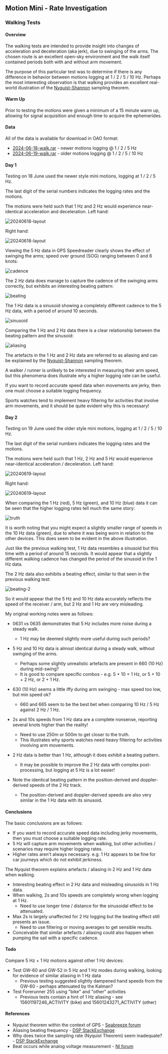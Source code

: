 ## Motion Mini - Rate Investigation

### Walking Tests

#### Overview

The walking tests are intended to provide insight into changes of acceleration and deceleration (aka jerk), due to swinging of the arms. The chosen route is an excellent open-sky environment and the walk itself contained periods both with and without arm movement.

The purpose of this particular test was to determine if there is any difference in behavior between motions logging at 1 / 2 / 5 / 10 Hz. Perhaps the most interesting observation is that walking provides an excellent real-world illustration of the [Nyquist-Shannon](https://en.wikipedia.org/wiki/Nyquist%E2%80%93Shannon_sampling_theorem) sampling theorem.



#### Warm Up

Prior to testing the motions were given a minimum of a 15 minute warm up, allowing for signal acquisition and enough time to acquire the ephemerides.



#### Data

All of the data is available for download in OAO format:

- [2024-06-18-walk.rar](2024-06-18-walk.rar) - newer motions logging @ 1 / 2 / 5 Hz
- [2024-06-19-walk.rar](2024-06-19-walk.rar) - older motions logging @ 1 / 2 / 5 / 10 Hz



#### Day 1

Testing on 18 June used the newer style mini motions, logging at 1 / 2 / 5 Hz.

The last digit of the serial numbers indicates the logging rates and the motions.

The motions were held such that 1 Hz and 2 Hz would experience near-identical acceleration and deceleration. Left hand:

![20240618-layout](img/20240618_140812.jpg)

Right hand:

![20240618-layout](img/20240618_140839.jpg)



Viewing the 5 Hz data in GPS Speedreader clearly shows the effect of swinging the arms; speed over ground (SOG) ranging between 0 and 6 knots:

![cadence](img/cadence.png)



The 2 Hz data does manage to capture the cadence of the swinging arms correctly, but exhibits an interesting beating pattern:

![beating](img/beating.png)



The 1 Hz data is a sinusoid showing a completely different cadence to the 5 Hz data, with a period of around 10 seconds.

![sinusoid](img/sinusoid.png)



Comparing the 1 Hz and 2 Hz data there is a clear relationship between the beating pattern and the sinusoid:

![aliasing](img/aliasing.png)



The artefacts in the 1 Hz and 2 Hz data are referred to as aliasing and can be explained by the [Nyquist-Shannon](https://en.wikipedia.org/wiki/Nyquist%E2%80%93Shannon_sampling_theorem) sampling theorem.

A walker / runner is unlikely to be interested in measuring their arm speed, but this phenomena does illustrate why a higher logging rate can be useful.

If you want to record accurate speed data when movements are jerky, then one must choose a suitable logging frequency.

Sports watches tend to implement heavy filtering for activities that involve arm movements, and it should be quite evident why this is necessary!



#### Day 2

Testing on 19 June used the older style mini motions, logging at 1 / 2 / 5 / 10 Hz.

The last digit of the serial numbers indicates the logging rates and the motions.

The motions were held such that 1 Hz, 2 Hz and 5 Hz would experience near-identical acceleration / deceleration. Left hand:

![20240619-layout](img/20240619_161836.jpg)

Right hand:

![20240619-layout](img/20240619_161854.jpg)



When comparing the 1 Hz (red), 5 Hz (green), and 10 Hz (blue) data it can be seen that the higher logging rates tell much the same story:

![truth](img/truth.png)

It is worth noting that you might expect a slightly smaller range of speeds in the 10 Hz data (green), due to where it was being worn in relation to the other devices. This does seem to be evident in the above illustration.

Just like the previous walking test, 1 Hz data resembles a sinusoid but this time with a period of around 15 seconds. It would appear that a slightly different walking cadence has changed the period of the sinusoid in the 1 Hz data.

The 2 Hz data also exhibits a beating effect, similar to that seen in the previous walking test:

![beating-2](img/beating-2.png)



So it would appear that the 5 Hz and 10 Hz data accurately reflects the speed of the receiver / arm, but 2 Hz and 1 Hz are very misleading.



My original working notes were as follows:

- 0631 vs 0635 demonstrates that 5 Hz includes more noise during a steady walk.
  - 1 Hz may be deemed slightly more useful during such periods?

- 5 Hz and 10 Hz data is almost identical during a steady walk, without swinging of the arms.
  - Perhaps some slightly unrealistic artefacts are present in 660 (10 Hz) during mid-swing?
  - It is good to compare specific combos - e.g. 5 + 10 + 1 Hz, or 5 + 10 + 2 Hz, or 2 + 1 Hz.
- 630 (10 Hz) seems a little iffy during arm swinging - max speed too low, but min speed ok?
  - 660 and 665 seem to be the best bet when comparing 10 Hz / 5 Hz against 2 Hz / 1 Hz.
- 2s and 10s speeds from 1 Hz data are a complete nonsense, reporting several knots higher than the reality!
  - Need to use 250m or 500m to get closer to the truth.
  - This illustrates why sports watches need heavy filtering for activities involving arm movements.
- 2 Hz data is better than 1 Hz, although it does exhibit a beating pattern.
  - It may be possible to improve the 2 Hz data with complex post-processing, but logging at 5 Hz is a lot easier!

- Note the identical beating pattern in the position-derived and doppler-derived speeds of the 2 Hz track.
  - The position-derived and doppler-derived speeds are also very similar in the 1 Hz data with its sinusoid.




#### Conclusions

The basic conclusions are as follows:

- If you want to record accurate speed data including jerky movements, then you must choose a suitable logging rate.
- 5 Hz will capture arm movements when walking, but other activities / scenarios may require higher logging rates.
- Higher rates aren't always necessary. e.g. 1 Hz appears to be fine for car journeys which do not exhibit jerkiness.



The Nyquist theorem explains artefacts / aliasing in 2 Hz and 1 Hz data when walking.

- Interesting beating effect in 2 Hz data and misleading sinusoids in 1 Hz data.
- When walking, 2s and 10s speeds are completely wrong when logging at 1 Hz.
  - Need to use longer time / distance for the sinusoidal effect to be attenuated.
- Max 2s is largely unaffected for 2 Hz logging but the beating effect still presents an issue.
  - Need to use filtering or moving averages to get sensible results.
- Conceivable that similar artefacts / aliasing could also happen when pumping the sail with a specific cadence.



#### Todo

Compare 5 Hz + 1 Hz motions against other 1 Hz devices:

- Test GW-60 and GW-52 in 5 Hz and 1 Hz modes during walking, looking for evidence of similar aliasing in 1 Hz data
  - Previous testing suggested slightly dampened hand speeds from the GW-60 - perhaps attenuated by the Kalman?
- Test Forerunner 255 using "bike" and "other" activities
  - Previous tests contain a hint of 1 Hz aliasing - see 15601197246_ACTIVITY (bike) and 15601243271_ACTIVITY (other)



#### References

- Nyquist theorem within the context of GPS - [Seabreeze forum](https://www.seabreeze.com.au/forums/Windsurfing/Gps/Speed-Accuracy?page=5#2731952)
- Aliasing beating frequency - [DSP StackExchange](https://dsp.stackexchange.com/questions/10398/aliasing-beating-frequency)
- Why does twice the sampling rate (Nyquist Theorem) seem inadequate? - [DSP StackExchange](https://dsp.stackexchange.com/questions/76746/why-does-twice-the-sampling-rate-nyquist-theorem-seem-inadequate)
- Beat occurs while analog voltage measurement - [NI forum](https://forums.ni.com/t5/Multifunction-DAQ/Beat-occurs-while-analog-voltage-measurement/td-p/2978735)
